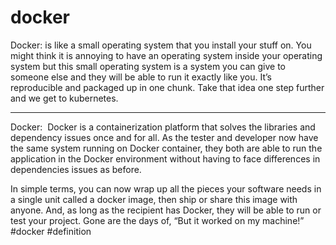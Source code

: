 # docker
Docker: is like a small operating system that you install your stuff on. You might think it is annoying to have an operating system inside your operating system but this small operating system is a system you can give to someone else and they will be able to run it exactly like you. It’s reproducible and packaged up in one chunk. Take that idea one step further and we get to kubernetes.
***
Docker:  Docker is a containerization platform that solves the libraries and dependency issues once and for all. As the tester and developer now have the same system running on Docker container, they both are able to run the application in the Docker environment without having to face differences in dependencies issues as before.

In simple terms, you can now wrap up all the pieces your software needs in a single unit called a docker image, then ship or share this image with anyone. And, as long as the recipient has Docker, they will be able to run or test your project. Gone are the days of, “But it worked on my machine!”
#docker
#definition 
